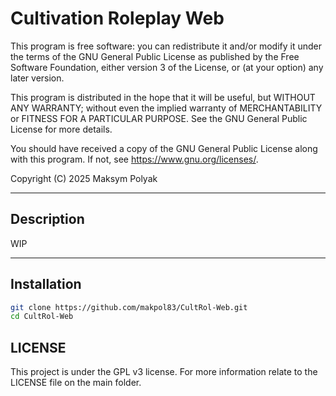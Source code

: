 # Cultivation Roleplay Web

This program is free software: you can redistribute it and/or modify
it under the terms of the GNU General Public License as published by
the Free Software Foundation, either version 3 of the License, or
(at your option) any later version.

This program is distributed in the hope that it will be useful,
but WITHOUT ANY WARRANTY; without even the implied warranty of
MERCHANTABILITY or FITNESS FOR A PARTICULAR PURPOSE. See the
GNU General Public License for more details.

You should have received a copy of the GNU General Public License
along with this program. If not, see https://www.gnu.org/licenses/.

Copyright (C) 2025 Maksym Polyak

---

## Description

WIP

---

## Installation

```bash
git clone https://github.com/makpol83/CultRol-Web.git
cd CultRol-Web
```

## LICENSE

This project is under the GPL v3 license. For more information
relate to the LICENSE file on the main folder.
